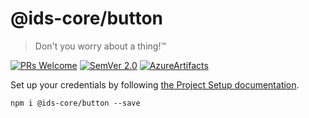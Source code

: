 # @ids-core/button

> Don't you worry about a thing!™

[![PRs Welcome](https://img.shields.io/badge/PRs-welcome-green.svg?style=flat-square&colorB=0054f0)](http://makeapullrequest.com)
[![SemVer 2.0](https://img.shields.io/badge/SemVer-2.0-green.svg?style=flat-square&colorB=0054f0)](http://semver.org/spec/v2.0.0.html)
[![AzureArtifacts](https://img.shields.io/badge/AzureArtifacts-green.svg?style=flat-square&colorB=0054f0)](https://dev.azure.com/if-it/If%20Design%20Hub/_packaging?_a=package&feed=if-design-system&protocolType=Npm&package=%40ids-core%2Fbutton)

Set up your credentials by following [the Project Setup documentation](https://design.if.eu/develop).

    npm i @ids-core/button --save
